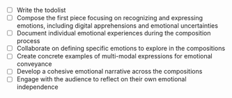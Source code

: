 - [ ] Write the todolist
- [ ] Compose the first piece focusing on recognizing and expressing emotions, including digital apprehensions and emotional uncertainties
- [ ] Document individual emotional experiences during the composition process
- [ ] Collaborate on defining specific emotions to explore in the compositions
- [ ] Create concrete examples of multi-modal expressions for emotional conveyance
- [ ] Develop a cohesive emotional narrative across the compositions
- [ ] Engage with the audience to reflect on their own emotional independence